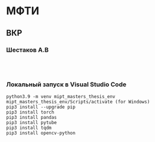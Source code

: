 # МФТИ 
## ВКР 
### Шестаков А.В

<br>
<br>

### Локальный запуск в Visual Studio Code

```
python3.9 -m venv mipt_masters_thesis_env
mipt_masters_thesis_env/Scripts/activate (for Windows)
pip3 install --upgrade pip
pip3 install torch
pip3 install pandas
pip3 install pytube
pip3 install tqdm
pip3 install opencv-python
```